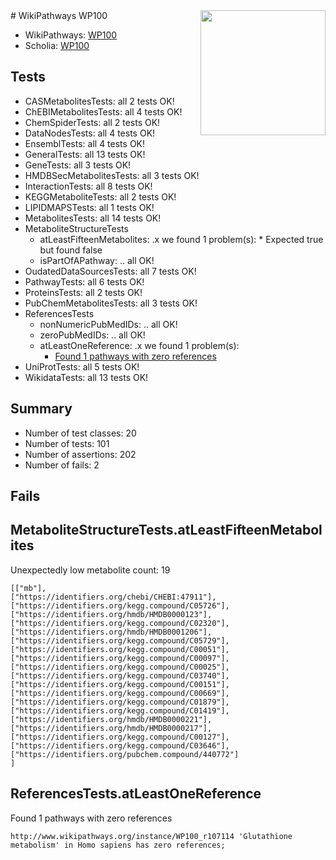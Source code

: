 <img style="float: right; width: 200px" src="https://upload.wikimedia.org/wikipedia/commons/thumb/8/83/Wplogo_with_text_500.png/640px-Wplogo_with_text_500.png" />
# WikiPathways WP100

* WikiPathways: [WP100](https://new.wikipathways.org/pathways/WP100)
* Scholia: [WP100](https://scholia.toolforge.org/wikipathways/WP100)
## Tests
* CASMetabolitesTests: all 2 tests OK!
* ChEBIMetabolitesTests: all 4 tests OK!
* ChemSpiderTests: all 2 tests OK!
* DataNodesTests: all 4 tests OK!
* EnsemblTests: all 4 tests OK!
* GeneralTests: all 13 tests OK!
* GeneTests: all 3 tests OK!
* HMDBSecMetabolitesTests: all 3 tests OK!
* InteractionTests: all 8 tests OK!
* KEGGMetaboliteTests: all 2 tests OK!
* LIPIDMAPSTests: all 1 tests OK!
* MetabolitesTests: all 14 tests OK!
* MetaboliteStructureTests
    * atLeastFifteenMetabolites: .x we found 1 problem(s):
            * Expected true but found false
    * isPartOfAPathway: .. all OK!
* OudatedDataSourcesTests: all 7 tests OK!
* PathwayTests: all 6 tests OK!
* ProteinsTests: all 2 tests OK!
* PubChemMetabolitesTests: all 3 tests OK!
* ReferencesTests
    * nonNumericPubMedIDs: .. all OK!
    * zeroPubMedIDs: .. all OK!
    * atLeastOneReference: .x we found 1 problem(s):
        * [Found 1 pathways with zero references](#35eb778e)
* UniProtTests: all 5 tests OK!
* WikidataTests: all 13 tests OK!


## Summary

* Number of test classes: 20
* Number of tests: 101
* Number of assertions: 202
* Number of fails: 2

## Fails

<a name="3b0f947d" />

## MetaboliteStructureTests.atLeastFifteenMetabolites

Unexpectedly low metabolite count: 19

```
[["mb"],
["https://identifiers.org/chebi/CHEBI:47911"],
["https://identifiers.org/kegg.compound/C05726"],
["https://identifiers.org/hmdb/HMDB0000123"],
["https://identifiers.org/kegg.compound/C02320"],
["https://identifiers.org/hmdb/HMDB0001206"],
["https://identifiers.org/kegg.compound/C05729"],
["https://identifiers.org/kegg.compound/C00051"],
["https://identifiers.org/kegg.compound/C00097"],
["https://identifiers.org/kegg.compound/C00025"],
["https://identifiers.org/kegg.compound/C03740"],
["https://identifiers.org/kegg.compound/C00151"],
["https://identifiers.org/kegg.compound/C00669"],
["https://identifiers.org/kegg.compound/C01879"],
["https://identifiers.org/kegg.compound/C01419"],
["https://identifiers.org/hmdb/HMDB0000221"],
["https://identifiers.org/hmdb/HMDB0000217"],
["https://identifiers.org/kegg.compound/C00127"],
["https://identifiers.org/kegg.compound/C03646"],
["https://identifiers.org/pubchem.compound/440772"]
]
```

<a name="35eb778e" />

## ReferencesTests.atLeastOneReference

Found 1 pathways with zero references
```
http://www.wikipathways.org/instance/WP100_r107114 'Glutathione metabolism' in Homo sapiens has zero references; 
```

